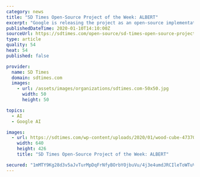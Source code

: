 ```yaml
---
category: news
title: "SD Times Open-Source Project of the Week: ALBERT"
excerpt: "Google is releasing the project as an open-source implementation on TensorFlow. The open-source version of ALBERT contains several ready-to-use pre-trained language representation models. “The success of ALBERT demonstrates the importance of identifying the aspects of a model that give rise to powerful contextual representations. By focusing ..."
publishedDateTime: 2020-01-10T14:10:00Z
sourceUrl: https://sdtimes.com/open-source/sd-times-open-source-project-of-the-week-albert/
type: article
quality: 54
heat: 54
published: false

provider:
  name: SD Times
  domain: sdtimes.com
  images:
    - url: /assets/images/organizations/sdtimes.com-50x50.jpg
      width: 50
      height: 50

topics:
  - AI
  - Google AI

images:
  - url: https://sdtimes.com/wp-content/uploads/2020/01/wood-cube-473703_640.jpg
    width: 640
    height: 426
    title: "SD Times Open-Source Project of the Week: ALBERT"

secured: "1mMTY9Kg28d3v5aJvTurMpDqFrNfyBOrbYOjbuVu/4j3e4umdJRCIleToWTuV8nznb5cPE7PXCNFFsxaGU//RY4Sj83qm2txKg5MoTOgbYSq2AOuHn3QajhLpioDPXo+me15hLOdUaq34B+bssB78lOIe4F2OBtvLN6hms6PVAAasd4sYIlpKSn6av6Jd98btAyexry1WyLojG3LYw3y/B5+RsaVHfQkFy/jFurK9K2ZfPOhkst0RuCMZLwEH3fWvOUxXK9FXcnKFcdJA8A5UKj8YJrPgCFNLRuZ5DHomUn34kXmivnIydJUHS+G8AXlJ4sxclLWpbRjuje0vWnto8ENv7TSDUcE90Pl4T0pyX/DLAjybC2yG4D2Kq9NHT546i7fyAx7zKgC+sQg/HtCn61eputsj1mc58P3Isb+H0cHm0yeJ9KC1Aj1VJiOxIVm144jEoVIhZRiD6SiIY2k0Q==;OLbSDHTc4kwnORIhtw+XXw=="
---
```


